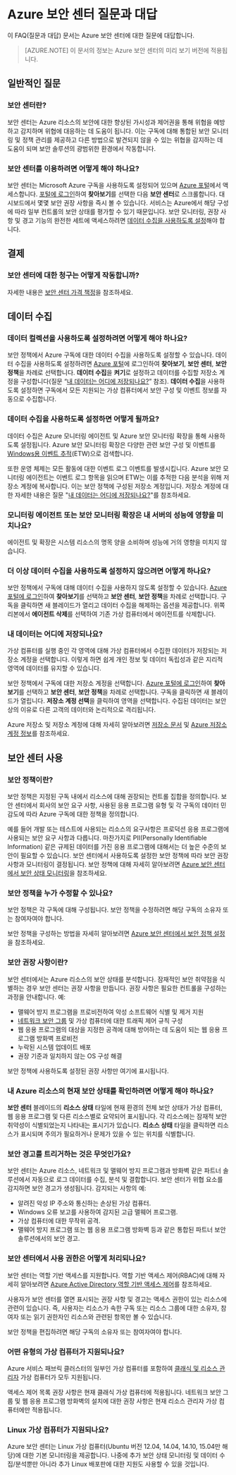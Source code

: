 <properties
   pageTitle="Azure 보안 센터 FAQ(질문과 대답) | Microsoft Azure"
   description="이 FAQ는 Azure 보안 센터에 대한 질문에 답변합니다."
   services="security-center"
   documentationCenter="na"
   authors="TerryLanfear"
   manager="StevenPo"
   editor=""/>

<tags
   ms.service="security-center"
   ms.devlang="na"
   ms.topic="get-started-article"
   ms.tgt_pltfrm="na"
   ms.workload="na"
   ms.date="02/09/2016"
   ms.author="terrylan"/>

# Azure 보안 센터 질문과 대답

이 FAQ(질문과 대답) 문서는 Azure 보안 센터에 대한 질문에 대답합니다.

> [AZURE.NOTE] 이 문서의 정보는 Azure 보안 센터의 미리 보기 버전에 적용됩니다.

## 일반적인 질문

### 보안 센터란?
 보안 센터는 Azure 리소스의 보안에 대한 향상된 가시성과 제어권을 통해 위협을 예방하고 감지하며 위협에 대응하는 데 도움이 됩니다. 이는 구독에 대해 통합된 보안 모니터링 및 정책 관리를 제공하고 다른 방법으로 발견되지 않을 수 있는 위협을 감지하는 데 도움이 되며 보안 솔루션의 광범위한 환경에서 작동합니다.

### 보안 센터를 이용하려면 어떻게 해야 하나요?
 보안 센터는 Microsoft Azure 구독을 사용하도록 설정되어 있으며 [Azure 포털](https://azure.microsoft.com/features/azure-portal/)에서 액세스합니다. [포털에 로그인](https://portal.azure.com)하여 **찾아보기**를 선택한 다음 **보안 센터**로 스크롤합니다. 대시보드에서 몇몇 보안 권장 사항을 즉시 볼 수 있습니다. 서비스는 Azure에서 해당 구성에 따라 일부 컨트롤의 보안 상태를 평가할 수 있기 때문입니다. 보안 모니터링, 권장 사항 및 경고 기능의 완전한 세트에 액세스하려면 [데이터 수집을 사용하도록 설정](#data-collection)해야 합니다.

## 결제

### 보안 센터에 대한 청구는 어떻게 작동합니까?
자세한 내용은 [보안 센터 가격 책정](https://azure.microsoft.com/pricing/details/security-center/)을 참조하세요.

## 데이터 수집

### 데이터 컬렉션을 사용하도록 설정하려면 어떻게 해야 하나요?<a name=data-collection></a>
보안 정책에서 Azure 구독에 대한 데이터 수집을 사용하도록 설정할 수 있습니다. 데이터 수집을 사용하도록 설정하려면 [Azure 포털](https://portal.azure.com)에 로그인하여 **찾아보기**, **보안 센터**, **보안 정책**을 차례로 선택합니다. **데이터 수집**을 **켜기**로 설정하고 데이터를 수집할 저장소 계정을 구성합니다(질문 “[내 데이터는 어디에 저장되나요?](#where-is-my-data-stored)” 참조). **데이터 수집**을 사용하도록 설정하면 구독에서 모든 지원되는 가상 컴퓨터에서 보안 구성 및 이벤트 정보를 자동으로 수집합니다.

### 데이터 수집을 사용하도록 설정하면 어떻게 될까요?
데이터 수집은 Azure 모니터링 에이전트 및 Azure 보안 모니터링 확장을 통해 사용하도록 설정됩니다. Azure 보안 모니터링 확장은 다양한 관련 보안 구성 및 이벤트를 [Windows용 이벤트 추적](https://msdn.microsoft.com/library/windows/desktop/bb968803.aspx)(ETW)으로 검색합니다.

또한 운영 체제는 모든 활동에 대한 이벤트 로그 이벤트를 발생시킵니다. Azure 보안 모니터링 에이전트는 이벤트 로그 항목을 읽으며 ETW는 이를 추적한 다음 분석을 위해 저장소 계정에 복사합니다. 이는 보안 정책에 구성된 저장소 계정입니다. 저장소 계정에 대한 자세한 내용은 질문 "[내 데이터는 어디에 저장되나요?](#where-is-my-data-stored)"를 참조하세요.

### 모니터링 에이전트 또는 보안 모니터링 확장은 내 서버의 성능에 영향을 미치나요?
에이전트 및 확장은 시스템 리소스의 명목 양을 소비하며 성능에 거의 영향을 미치지 않습니다.

### 더 이상 데이터 수집을 사용하도록 설정하지 않으려면 어떻게 하나요?
보안 정책에서 구독에 대해 데이터 수집을 사용하지 않도록 설정할 수 있습니다. [Azure 포털에 로그인](https://portal.azure.com)하여 **찾아보기**를 선택하고 **보안 센터**, **보안 정책**을 차례로 선택합니다. 구독을 클릭하면 새 블레이드가 열리고 데이터 수집을 해제하는 옵션을 제공합니다. 위쪽 리본에서 **에이전트 삭제**를 선택하여 기존 가상 컴퓨터에서 에이전트를 삭제합니다.

### 내 데이터는 어디에 저장되나요?<a name=where-is-my-data-stored></a>
가상 컴퓨터를 실행 중인 각 영역에 대해 가상 컴퓨터에서 수집한 데이터가 저장되는 저장소 계정을 선택합니다. 이렇게 하면 쉽게 개인 정보 및 데이터 독립성과 같은 지리적 영역에 데이터를 유지할 수 있습니다.

보안 정책에서 구독에 대한 저장소 계정을 선택합니다. [Azure 포털에 로그인](https://portal.azure.com)하여 **찾아보기**를 선택하고 **보안 센터**, **보안 정책**을 차례로 선택합니다. 구독을 클릭하면 새 블레이드가 열립니다. **저장소 계정 선택**을 클릭하여 영역을 선택합니다. 수집된 데이터는 보안상의 이유로 다른 고객의 데이터와 논리적으로 격리됩니다.

Azure 저장소 및 저장소 계정에 대해 자세히 알아보려면 [저장소 문서](https://azure.microsoft.com/documentation/services/storage/) 및 [Azure 저장소 계정 정보](../storage/storage-create-storage-account.md)를 참조하세요.

## 보안 센터 사용

### 보안 정책이란?
보안 정책은 지정된 구독 내에서 리소스에 대해 권장되는 컨트롤 집합을 정의합니다. 보안 센터에서 회사의 보안 요구 사항, 사용된 응용 프로그램 유형 및 각 구독의 데이터 민감도에 따라 Azure 구독에 대한 정책을 정의합니다.

예를 들어 개발 또는 테스트에 사용되는 리소스의 요구사항은 프로덕션 응용 프로그램에 사용되는 보안 요구 사항과 다릅니다. 마찬가지로 PII(Personally Identifiable Information) 같은 규제된 데이터를 가진 응용 프로그램에 대해서는 더 높은 수준의 보안이 필요할 수 있습니다. 보안 센터에서 사용하도록 설정한 보안 정책에 따라 보안 권장 사항과 모니터링이 결정됩니다. 보안 정책에 대해 자세히 알아보려면 [Azure 보안 센터에서 보안 상태 모니터링](security-center-monitoring.md)을 참조하세요.

### 보안 정책을 누가 수정할 수 있나요?
보안 정책은 각 구독에 대해 구성됩니다. 보안 정책을 수정하려면 해당 구독의 소유자 또는 참여자여야 합니다.

보안 정책을 구성하는 방법을 자세히 알아보려면 [Azure 보안 센터에서 보안 정책 설정](security-center-policies.md)을 참조하세요.

### 보안 권장 사항이란?
 보안 센터에서는 Azure 리소스의 보안 상태를 분석합니다. 잠재적인 보안 취약점을 식별하는 경우 보안 센터는 권장 사항을 만듭니다. 권장 사항은 필요한 컨트롤을 구성하는 과정을 안내합니다. 예:

- 맬웨어 방지 프로그램을 프로비전하여 악성 소프트웨어 식별 및 제거 지원
- [네트워크 보안 그룹](../virtual-network/virtual-networks-nsg.md) 및 가상 컴퓨터에 대한 트래픽 제어 규칙 구성
- 웹 응용 프로그램의 대상을 지정한 공격에 대해 방어하는 데 도움이 되는 웹 응용 프로그램 방화벽 프로비전
- 누락된 시스템 업데이트 배포
- 권장 기준과 일치하지 않는 OS 구성 해결

보안 정책에 사용하도록 설정된 권장 사항만 여기에 표시됩니다.

### 내 Azure 리소스의 현재 보안 상태를 확인하려면 어떻게 해야 하나요?
**보안 센터** 블레이드의 **리소스 상태** 타일에 현재 환경의 전체 보안 상태가 가상 컴퓨터, 웹 응용 프로그램 및 다른 리소스별로 요약되어 표시됩니다. 각 리소스에는 잠재적 보안 취약성이 식별되었는지 나타내는 표시기가 있습니다. **리소스 상태** 타일을 클릭하면 리소스가 표시되며 주의가 필요하거나 문제가 있을 수 있는 위치를 식별합니다.

### 보안 경고를 트리거하는 것은 무엇인가요?
 보안 센터는 Azure 리소스, 네트워크 및 맬웨어 방지 프로그램과 방화벽 같은 파트너 솔루션에서 자동으로 로그 데이터를 수집, 분석 및 결합합니다. 보안 센터가 위협 요소를 감지하면 보안 경고가 생성됩니다. 감지되는 사항의 예:

- 알려진 악성 IP 주소와 통신하는 손상된 가상 컴퓨터.
- Windows 오류 보고를 사용하여 감지된 고급 맬웨어 프로그램.
- 가상 컴퓨터에 대한 무작위 공격.
- 맬웨어 방지 프로그램 또는 웹 응용 프로그램 방화벽 등과 같은 통합된 파트너 보안 솔루션에서의 보안 경고.

### 보안 센터에서 사용 권한은 어떻게 처리되나요?
 보안 센터는 역할 기반 액세스를 지원합니다. 역할 기반 액세스 제어(RBAC)에 대해 자세히 알아보려면 [Azure Active Directory 역할 기반 액세스 제어](../active-directory/role-based-access-control-configure.md)를 참조하세요.

사용자가 보안 센터를 열면 표시되는 권장 사항 및 경고는 액세스 권한이 있는 리소스에 관련이 있습니다. 즉, 사용자는 리소스가 속한 구독 또는 리소스 그룹에 대한 소유자, 참여자 또는 읽기 권한자인 리소스와 관련된 항목만 볼 수 있습니다.

보안 정책을 편집하려면 해당 구독의 소유자 또는 참여자여야 합니다.

### 어떤 유형의 가상 컴퓨터가 지원되나요?
Azure 서비스 패브릭 클러스터의 일부인 가상 컴퓨터를 포함하여 [클래식 및 리소스 관리자](../azure-classic-rm.md) 가상 컴퓨터가 모두 지원됩니다.

액세스 제어 목록 권장 사항은 현재 클래식 가상 컴퓨터에 적용됩니다. 네트워크 보안 그룹 및 웹 응용 프로그램 방화벽의 설치에 대한 권장 사항은 현재 리소스 관리자 가상 컴퓨터에만 적용됩니다.

### Linux 가상 컴퓨터가 지원되나요?
Azure 보안 센터는 Linux 가상 컴퓨터(Ubuntu 버전 12.04, 14.04, 14.10, 15.04만 해당)에 대한 기본 모니터링을 제공합니다. 나중에 추가 보안 상태 모니터링 및 데이터 수집/분석뿐만 아니라 추가 Linux 배포판에 대한 지원도 사용할 수 있을 것입니다.

<!---HONumber=AcomDC_0218_2016-->